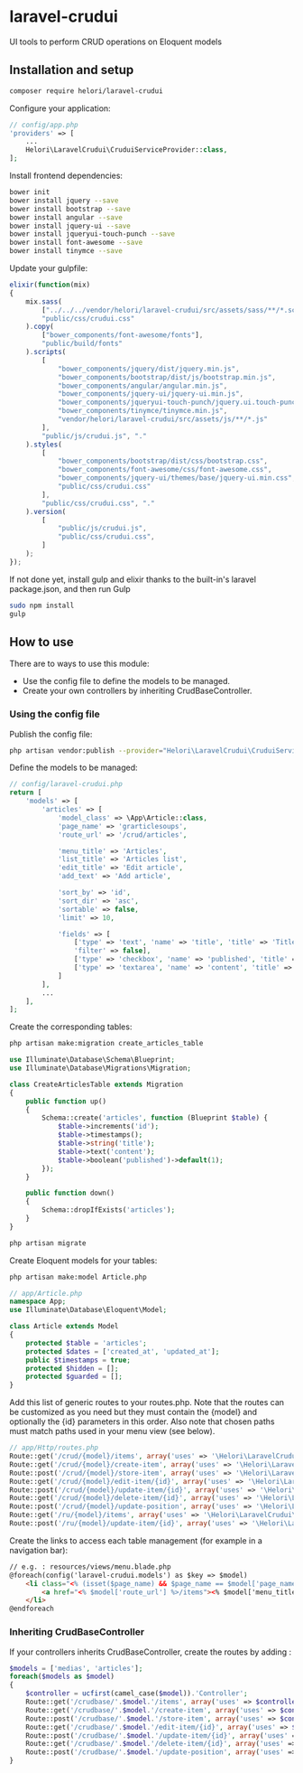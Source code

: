 # laravel-crudui
UI tools to perform CRUD operations on Eloquent models

## Installation and setup

```bash
composer require helori/laravel-crudui
```

Configure your application:
```php
// config/app.php
'providers' => [
    ...
    Helori\LaravelCrudui\CruduiServiceProvider::class,
];
```

Install frontend dependencies:
```bash
bower init
bower install jquery --save
bower install bootstrap --save
bower install angular --save
bower install jquery-ui --save
bower install jqueryui-touch-punch --save
bower install font-awesome --save
bower install tinymce --save
```

Update your gulpfile:
```js
elixir(function(mix)
{
    mix.sass(
        ["../../../vendor/helori/laravel-crudui/src/assets/sass/**/*.scss"],
        "public/css/crudui.css"
    ).copy(
        ["bower_components/font-awesome/fonts"],
        "public/build/fonts"
    ).scripts(
        [
            "bower_components/jquery/dist/jquery.min.js",
            "bower_components/bootstrap/dist/js/bootstrap.min.js",
            "bower_components/angular/angular.min.js",
            "bower_components/jquery-ui/jquery-ui.min.js",
            "bower_components/jqueryui-touch-punch/jquery.ui.touch-punch.min.js"
            "bower_components/tinymce/tinymce.min.js",
            "vendor/helori/laravel-crudui/src/assets/js/**/*.js"
        ],
        "public/js/crudui.js", "."
    ).styles(
        [
            "bower_components/bootstrap/dist/css/bootstrap.css",
            "bower_components/font-awesome/css/font-awesome.css",
            "bower_components/jquery-ui/themes/base/jquery-ui.min.css",
            "public/css/crudui.css"
        ],
        "public/css/crudui.css", "."
    ).version(
        [
            "public/js/crudui.js",
            "public/css/crudui.css",
        ]
    );
});
```

If not done yet, install gulp and elixir thanks to the built-in's laravel package.json, and then run Gulp
```bash
sudo npm install
gulp
```

## How to use

There are to ways to use this module:
- Use the config file to define the models to be managed.
- Create your own controllers by inheriting CrudBaseController.

### Using the config file

Publish the config file:
```bash
php artisan vendor:publish --provider="Helori\LaravelCrudui\CruduiServiceProvider" --tag="config"
```

Define the models to be managed:
```php
// config/laravel-crudui.php
return [
    'models' => [
        'articles' => [
	    	'model_class' => \App\Article::class,
	    	'page_name' => 'grarticlesoups',
	    	'route_url' => '/crud/articles',

	    	'menu_title' => 'Articles',
	    	'list_title' => 'Articles list',
	    	'edit_title' => 'Edit article',
	    	'add_text' => 'Add article',

	    	'sort_by' => 'id',
	    	'sort_dir' => 'asc',
	    	'sortable' => false,
	    	'limit' => 10,

	    	'fields' => [
	            ['type' => 'text', 'name' => 'title', 'title' => 'Title', 'list' => true, 'edit' => true, 'filter' => true],
	            'filter' => false],
	            ['type' => 'checkbox', 'name' => 'published', 'title' => 'Published', 'list' => false, 'edit' => true, 'filter' => false],
	            ['type' => 'textarea', 'name' => 'content', 'title' => 'COntent', 'list' => false, 'edit' => true, 'filter' => false],
	        ]
	    ],
	    ...
    ],  
];
```
Create the corresponding tables:
```bash
php artisan make:migration create_articles_table
```
```php
use Illuminate\Database\Schema\Blueprint;
use Illuminate\Database\Migrations\Migration;

class CreateArticlesTable extends Migration
{
    public function up()
    {
        Schema::create('articles', function (Blueprint $table) {
            $table->increments('id');
            $table->timestamps();
            $table->string('title');
            $table->text('content');
            $table->boolean('published')->default(1);
        });
    }

    public function down()
    {
        Schema::dropIfExists('articles');
    }
}
```
```bash
php artisan migrate
```

Create Eloquent models for your tables:
```bash
php artisan make:model Article.php
```
```php
// app/Article.php
namespace App;
use Illuminate\Database\Eloquent\Model;

class Article extends Model
{
	protected $table = 'articles';
    protected $dates = ['created_at', 'updated_at'];
    public $timestamps = true;
    protected $hidden = [];
    protected $guarded = [];
}
```

Add this list of generic routes to your routes.php.
Note that the routes can be customized as you need but they must contain the {model} and optionally the {id} parameters in this order.
Also note that chosen paths must match paths used in your menu view (see below).
```php
// app/Http/routes.php
Route::get('/crud/{model}/items', array('uses' => '\Helori\LaravelCrudui\Controllers\CrudController@getItems'));
Route::get('/crud/{model}/create-item', array('uses' => '\Helori\LaravelCrudui\Controllers\CrudController@getCreateItem'));
Route::post('/crud/{model}/store-item', array('uses' => '\Helori\LaravelCrudui\Controllers\CrudController@postStoreItem'));
Route::get('/crud/{model}/edit-item/{id}', array('uses' => '\Helori\LaravelCrudui\Controllers\CrudController@getEditItem'));
Route::post('/crud/{model}/update-item/{id}', array('uses' => '\Helori\LaravelCrudui\Controllers\CrudController@postUpdateItem'));
Route::get('/crud/{model}/delete-item/{id}', array('uses' => '\Helori\LaravelCrudui\Controllers\CrudController@getDeleteItem'));
Route::post('/crud/{model}/update-position', array('uses' => '\Helori\LaravelCrudui\Controllers\CrudController@postUpdatePosition'));
Route::get('/ru/{model}/items', array('uses' => '\Helori\LaravelCrudui\Controllers\CrudSingleController@getItems'));
Route::post('/ru/{model}/update-item/{id}', array('uses' => '\Helori\LaravelCrudui\Controllers\CrudSingleController@postUpdateItem'));
```

Create the links to access each table management (for example in a navigation bar):
```html
// e.g. : resources/views/menu.blade.php
@foreach(config('laravel-crudui.models') as $key => $model)
    <li class="<% (isset($page_name) && $page_name == $model['page_name']) ? ' active' : '' %>">
        <a href="<% $model['route_url'] %>/items"><% $model['menu_title'] %></a>
    </li>
@endforeach
```


### Inheriting CrudBaseController

If your controllers inherits CrudBaseController, create the routes by adding :
```php
$models = ['medias', 'articles'];
foreach($models as $model)
{   
    $controller = ucfirst(camel_case($model)).'Controller';
    Route::get('/crudbase/'.$model.'/items', array('uses' => $controller.'@getItems'));
    Route::get('/crudbase/'.$model.'/create-item', array('uses' => $controller.'@getCreateItem'));
    Route::post('/crudbase/'.$model.'/store-item', array('uses' => $controller.'@postStoreItem'));
    Route::get('/crudbase/'.$model.'/edit-item/{id}', array('uses' => $controller.'@getEditItem'));
    Route::post('/crudbase/'.$model.'/update-item/{id}', array('uses' => $controller.'@postUpdateItem'));
    Route::get('/crudbase/'.$model.'/delete-item/{id}', array('uses' => $controller.'@getDeleteItem'));
    Route::post('/crudbase/'.$model.'/update-position', array('uses' => $controller.'@postUpdatePosition'));
}
```
